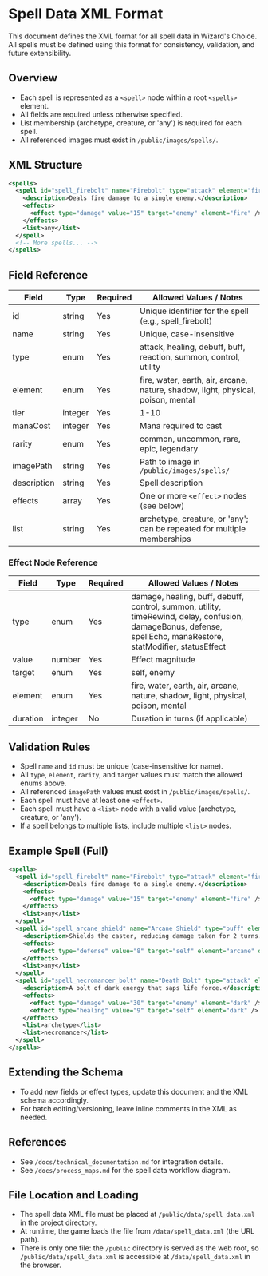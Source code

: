 # Spell Data XML Format

This document defines the XML format for all spell data in Wizard's Choice. All spells must be defined using this format for consistency, validation, and future extensibility.

## Overview
- Each spell is represented as a `<spell>` node within a root `<spells>` element.
- All fields are required unless otherwise specified.
- List membership (archetype, creature, or 'any') is required for each spell.
- All referenced images must exist in `/public/images/spells/`.

## XML Structure
```xml
<spells>
  <spell id="spell_firebolt" name="Firebolt" type="attack" element="fire" tier="1" manaCost="10" rarity="common" imagePath="/images/spells/firebolt.png">
    <description>Deals fire damage to a single enemy.</description>
    <effects>
      <effect type="damage" value="15" target="enemy" element="fire" />
    </effects>
    <list>any</list>
  </spell>
  <!-- More spells... -->
</spells>
```

## Field Reference
| Field         | Type     | Required | Allowed Values / Notes                                                                 |
|--------------|----------|----------|---------------------------------------------------------------------------------------|
| id           | string   | Yes      | Unique identifier for the spell (e.g., spell_firebolt)                                |
| name         | string   | Yes      | Unique, case-insensitive                                                              |
| type         | enum     | Yes      | attack, healing, debuff, buff, reaction, summon, control, utility                     |
| element      | enum     | Yes      | fire, water, earth, air, arcane, nature, shadow, light, physical, poison, mental      |
| tier         | integer  | Yes      | 1-10                                                                                  |
| manaCost     | integer  | Yes      | Mana required to cast                                                                 |
| rarity       | enum     | Yes      | common, uncommon, rare, epic, legendary                                               |
| imagePath    | string   | Yes      | Path to image in `/public/images/spells/`                                             |
| description  | string   | Yes      | Spell description                                                                     |
| effects      | array    | Yes      | One or more `<effect>` nodes (see below)                                              |
| list         | string   | Yes      | archetype, creature, or 'any'; can be repeated for multiple memberships               |

### Effect Node Reference
| Field     | Type     | Required | Allowed Values / Notes                                                                 |
|-----------|----------|----------|---------------------------------------------------------------------------------------|
| type      | enum     | Yes      | damage, healing, buff, debuff, control, summon, utility, timeRewind, delay, confusion, damageBonus, defense, spellEcho, manaRestore, statModifier, statusEffect |
| value     | number   | Yes      | Effect magnitude                                                                      |
| target    | enum     | Yes      | self, enemy                                                                           |
| element   | enum     | Yes      | fire, water, earth, air, arcane, nature, shadow, light, physical, poison, mental      |
| duration  | integer  | No       | Duration in turns (if applicable)                                                     |

## Validation Rules
- Spell `name` and `id` must be unique (case-insensitive for name).
- All `type`, `element`, `rarity`, and `target` values must match the allowed enums above.
- All referenced `imagePath` values must exist in `/public/images/spells/`.
- Each spell must have at least one `<effect>`.
- Each spell must have a `<list>` node with a valid value (archetype, creature, or 'any').
- If a spell belongs to multiple lists, include multiple `<list>` nodes.

## Example Spell (Full)
```xml
<spells>
  <spell id="spell_firebolt" name="Firebolt" type="attack" element="fire" tier="1" manaCost="10" rarity="common" imagePath="/images/spells/firebolt.png">
    <description>Deals fire damage to a single enemy.</description>
    <effects>
      <effect type="damage" value="15" target="enemy" element="fire" />
    </effects>
    <list>any</list>
  </spell>
  <spell id="spell_arcane_shield" name="Arcane Shield" type="buff" element="arcane" tier="1" manaCost="12" rarity="common" imagePath="/images/spells/arcane-shield.png">
    <description>Shields the caster, reducing damage taken for 2 turns.</description>
    <effects>
      <effect type="defense" value="8" target="self" element="arcane" duration="2" />
    </effects>
    <list>any</list>
  </spell>
  <spell id="spell_necromancer_bolt" name="Death Bolt" type="attack" element="dark" tier="2" manaCost="20" rarity="rare" imagePath="/images/spells/necromancer-bolt.jpg">
    <description>A bolt of dark energy that saps life force.</description>
    <effects>
      <effect type="damage" value="30" target="enemy" element="dark" />
      <effect type="healing" value="9" target="self" element="dark" />
    </effects>
    <list>archetype</list>
    <list>necromancer</list>
  </spell>
</spells>
```

## Extending the Schema
- To add new fields or effect types, update this document and the XML schema accordingly.
- For batch editing/versioning, leave inline comments in the XML as needed.

## References
- See `/docs/technical_documentation.md` for integration details.
- See `/docs/process_maps.md` for the spell data workflow diagram.

## File Location and Loading
- The spell data XML file must be placed at `/public/data/spell_data.xml` in the project directory.
- At runtime, the game loads the file from `/data/spell_data.xml` (the URL path).
- There is only one file: the `/public` directory is served as the web root, so `/public/data/spell_data.xml` is accessible at `/data/spell_data.xml` in the browser. 